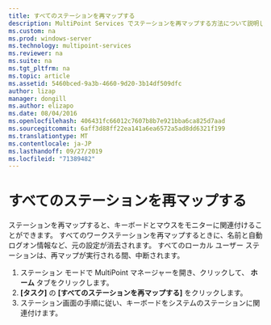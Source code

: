 ```yaml
---
title: すべてのステーションを再マップする
description: MultiPoint Services でステーションを再マップする方法について説明します。
ms.custom: na
ms.prod: windows-server
ms.technology: multipoint-services
ms.reviewer: na
ms.suite: na
ms.tgt_pltfrm: na
ms.topic: article
ms.assetid: 5460bced-9a3b-4660-9d20-3b14df509dfc
author: lizap
manager: dongill
ms.author: elizapo
ms.date: 08/04/2016
ms.openlocfilehash: 406431fc66012c7607b8b7e921bba6ca825d7aad
ms.sourcegitcommit: 6aff3d88ff22ea141a6ea6572a5ad8dd6321f199
ms.translationtype: MT
ms.contentlocale: ja-JP
ms.lasthandoff: 09/27/2019
ms.locfileid: "71389482"
---
```

# <a name="remap-all-stations"></a>すべてのステーションを再マップする
ステーションを再マップすると、キーボードとマウスをモニターに関連付けることができます。 すべてのワークステーションを再マップするときに、名前と自動ログオン情報など、元の設定が消去されます。 すべてのローカル ユーザー ステーションは、再マップが実行される間、中断されます。  
  
1.  ステーション モードで MultiPoint マネージャーを開き、クリックして、 **ホーム**  タブをクリックします。  
2.  **[タスク]** の **[すべてのステーションを再マップする]** をクリックします。  
3. ステーション画面の手順に従い、キーボードをシステムのステーションに関連付けます。